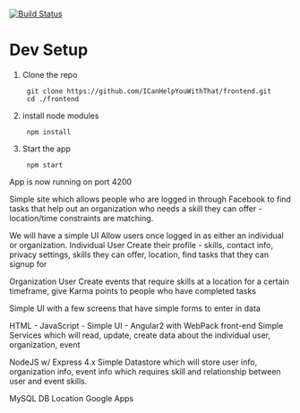 [![Build Status](https://travis-ci.org/ICanHelpYouWithThat/frontend.svg?branch=master)](https://travis-ci.org/ICanHelpYouWithThat/frontend)

#  Dev Setup
1) Clone the repo
        
        git clone https://github.com/ICanHelpYouWithThat/frontend.git
        cd ./frontend

2) install node modules

        npm install

3) Start the app

        npm start

App is now running on port 4200

Simple site which allows people who are logged in through Facebook to find tasks that help out an organization who needs a skill they can offer - location/time constraints are matching.

We will have a simple UI Allow users once logged in as either an individual or organization. Individual User Create their profile - skills, contact info, privacy settings, skills they can offer, location, find tasks that they can signup for

Organization User Create events that require skills at a location for a certain timeframe, give Karma points to people who have completed tasks

Simple UI with a few screens that have simple forms to enter in data

HTML - JavaScript - Simple UI - Angular2 with WebPack front-end
Simple Services which will read, update, create data about the individual user, organization, event

NodeJS w/ Express 4.x
Simple Datastore which will store user info, organization info, event info which requires skill and relationship between user and event skills.

MySQL DB
Location Google Apps
